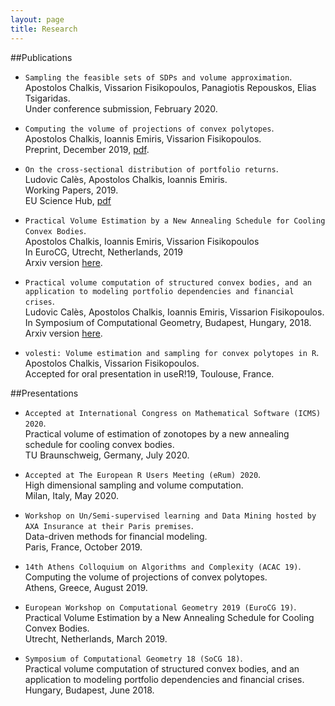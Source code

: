 ```yaml
---
layout: page
title: Research
---
```


##Publications  

- `Sampling the feasible sets of SDPs and volume approximation`.
Apostolos Chalkis, Vissarion Fisikopoulos, Panagiotis Repouskos, Elias Tsigaridas.  
Under conference submission, February 2020.  

- `Computing the volume of projections of convex polytopes`.  
Apostolos Chalkis, Ioannis Emiris, Vissarion Fisikopoulos.  
Preprint, December 2019, [pdf](https://arxiv.org/abs/1905.05494).  

- `On the cross-sectional distribution of portfolio returns`.  
Ludovic Calès, Apostolos Chalkis, Ioannis Emiris.  
Working Papers, 2019.  
EU Science Hub, [pdf](https://ec.europa.eu/jrc/en/publication/cross-sectional-distribution-portfolios-returns)  

- `Practical Volume Estimation by a New Annealing Schedule for Cooling Convex Bodies`.  
Apostolos Chalkis, Ioannis Emiris, Vissarion Fisikopoulos  
In EuroCG, Utrecht, Netherlands, 2019  
Arxiv version [here](http://www.eurocg2019.uu.nl/papers/7.pdf).  

- `Practical volume computation of structured convex bodies, and an application to modeling portfolio dependencies and financial crises`.  
Ludovic Calès, Apostolos Chalkis, Ioannis Emiris, Vissarion Fisikopoulos.  
In Symposium of Computational Geometry, Budapest, Hungary, 2018.  
Arxiv version [here](https://arxiv.org/abs/1803.05861).  

- `volesti: Volume estimation and sampling for convex polytopes in R`.  
Apostolos Chalkis, Vissarion Fisikopoulos.  
Accepted for oral presentation in useR!19, Toulouse, France.  

##Presentations

- `Accepted at International Congress on Mathematical Software (ICMS) 2020`.  
Practical volume of estimation of zonotopes by a new annealing schedule for cooling convex bodies.  
TU Braunschweig, Germany, July 2020.  

- `Accepted at The European R Users Meeting (eRum) 2020`.  
High dimensional sampling and volume computation.  
Milan, Italy, May 2020.  

- `Workshop on Un/Semi-supervised learning and Data Mining hosted by AXA Insurance at their Paris premises`.  
Data-driven methods for financial modeling.  
Paris, France, October 2019.  

- `14th Athens Colloquium on Algorithms and Complexity (ACAC 19)`.  
Computing the volume of projections of convex polytopes.  
Athens, Greece, August 2019.  

- `European Workshop on Computational Geometry 2019 (EuroCG 19)`.  
Practical Volume Estimation by a New Annealing Schedule for Cooling Convex Bodies.  
Utrecht, Netherlands, March 2019.  

- `Symposium of Computational Geometry 18 (SoCG 18)`.  
Practical volume computation of structured convex bodies, and an application to modeling portfolio dependencies and financial crises.  
Hungary, Budapest, June 2018.  
